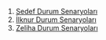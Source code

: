 1. [Sedef Durum Senaryoları](./durum-senaryolari/Sedef_DurumSenaryolari.pdf)
2. [İlknur Durum Senaryoları](kaynak/durum-senaryoları/İlknur_Durum_Senaryolari.pdf)
3. [Zeliha Durum Senaryoları](kaynak/durum-senaryoları/Zeliha_DurumSenaryolari.pdf)
